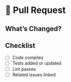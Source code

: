 # 🚀 Pull Request

## What’s Changed?

<!-- Describe what this PR does -->

## Checklist

- [ ] Code compiles
- [ ] Tests added or updated
- [ ] Lint passes
- [ ] Related issues linked
